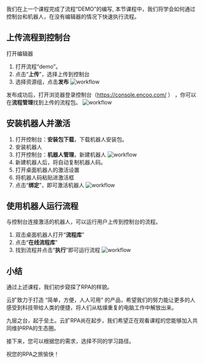 我们在上一个课程完成了流程“DEMO”的编写, 本节课程中，我们将学会如何通过控制台和机器人，在没有编辑器的情况下快速执行流程。

## 上传流程到控制台

打开编辑器
1. 打开流程“demo”。
2. 点击“**上传**”，选择上传到控制台
3. 选择资源组，点击**发布**
![workflow](https://docimages.blob.core.chinacloudapi.cn/images/Kris/robotrunjob/uploadworkflow.png)

发布成功后，打开浏览器登录控制台（https://console.encoo.com/ ） ，你可以在**流程管理**找到上传的流程包。
![workflow](https://docimages.blob.core.chinacloudapi.cn/images/Kris/robotrunjob/viewworkflow.png)

## 安装机器人并激活

1. 打开控制台：**安装包下载**，下载机器人安装包。
2. 安装机器人
3. 打开控制台：**机器人管理**，新建机器人
![workflow](https://docimages.blob.core.chinacloudapi.cn/images/Kris/robotrunjob/connectrobot.gif)
4. 新建机器人后，将自动复制机器人码。
5. 打开桌面机器人的激活设置
6. 将机器人码粘贴进激活框
7. 点击“**绑定**”，即可激活机器人
![workflow](https://docimages.blob.core.chinacloudapi.cn/images/Kris/robotrunjob/connectrobot2.gif)

## 使用机器人运行流程
与控制台连接激活的机器人，可以运行用户上传到控制台的流程。
1. 双击桌面机器人打开“**流程库**”
2. 点击“**在线流程库**”
3. 找到流程并点击“**执行**”即可运行流程
![workflow](https://docimages.blob.core.chinacloudapi.cn/images/Kris/robotrunjob/robotworkflow.png)

## 小结
通过上述课程，我们初步窥探了RPA的样貌。

云扩致力于打造 “简单，方便，人人可用” 的产品，希望我们的努力能让更多的人感受到科技带给人类的便捷，将人们从枯燥重复的电脑工作中解放出来。

九层之台，起于垒土。云扩RPA尚在起步，我们希望正在观看课程的您能够加入共同维护RPA的生态圈。

接下来，您可以根据您的需求，选择不同的学习路径。

祝您的RPA之旅愉快！













